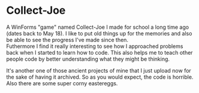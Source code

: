 # Collect-Joe

A WinForms "game" named Collect-Joe I made for school a long time ago (dates back to May 18). I like to put old things up for the memories and also be able to see the progress I've made since then.  
Futhermore I find it really interesting to see how I approached problems back when I started to learn how to code. This also helps me to teach other people code by better understanding what they might be thinking.

It's another one of those ancient projects of mine that I just upload now for the sake of having it archived. So as you would expect, the code is horrible. Also there are some super corny eastereggs.